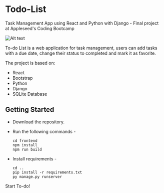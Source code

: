# Todo-List

Task Management App using React and Python with Django - Final project at Appleseed's Coding Bootcamp

![Alt text](https://i.postimg.cc/vBWBh2RX/Capture.gif)

To-do List is a web application for task management, users can add tasks with a due date, change their status to completed and mark it as favorite.

The project is based on:
* React
* Bootstrap
* Python
* Django
* SQLite Database

## Getting Started

* Download the repository.
* Run the following commands - 

      cd frontend
      npm install
      npm run build
      
* Install requirements - 

      cd ..
      pip install -r requirements.txt
      py manage.py runserver

Start To-do!

